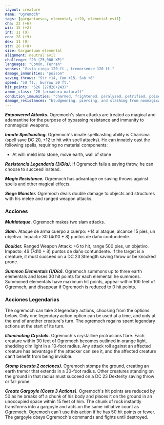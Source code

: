 ```yaml
---
layout: creature
name: "Ogremoch"
tags: [gargantuesca, elemental, cr20, elemental-evil]
cha: 22 (+6)
wis: 15 (+2)
int: 11 (0)
con: 28 (+9)
dex: 11 (0)
str: 26 (+8)
size: Gargantuan elemental
alignment: neutral evil
challenge: "20 (25,000 XP)"
languages: "Común, Terran"
senses: "Vista ciega 120 ft., tremorsense 120 ft."
damage_immunities: "poison"
saving_throws: "Str +14, Con +15, Sab +8"
speed: "50 ft., burrow 50 ft."
hit_points: "526 (27d20+243)"
armor_class: "20 (armadura natural)"
condition_immunities: "charmed, frightened, paralyzed, petrified, poisoned, prone"
damage_resistances: "bludgeoning, piercing, and slashing from nonmagical weapons"
---
```


***Empowered Attacks.*** Ogremoch's slam attacks are treated as magical and adamantine for the purpose of bypassing resistance and immunity to nonmagical weapons.

***Innate Spellcasting.*** Ogremoch's innate spellcasting ability is Charisma (spell save DC 20, +12 to hit with spell attacks). He can innately cast the following spells, requiring no material components:



* At will: meld into stone, move earth, wall of stone

***Resistencia Legendaria (3/Día).*** If Ogremoch fails a saving throw, he can choose to succeed instead.

***Magic Resistance.*** Ogremoch has advantage on saving throws against spells and other magical effects.

***Siege Monster.*** Ogremoch deals double damage to objects and structures with his melee and ranged weapon attacks.

### Acciones

***Multiataque.*** Ogremoch makes two slam attacks.

***Slam.*** Ataque de arma cuerpo a cuerpo: +14 al ataque, alcance 15 pies, un objetivo. Impacto: 30 (4d10 + 8) puntos de daño contundente.

***Boulder.*** Ranged Weapon Attack: +6 to hit, range 500 pies, un objetivo. Impacto: 46 (7d10 + 8) puntos de daño contundente. If the target is a creature, it must succeed on a DC 23 Strength saving throw or be knocked prone.

***Summon Elementals (1/Día).*** Ogremoch summons up to three earth elementals and loses 30 hit points for each elemental he summons. Summoned elementals have maximum hit points, appear within 100 feet of Ogremoch, and disappear if Ogremoch is reduced to 0 hit points.

### Acciones Legendarias

The ogremoch can take 3 legendary actions, choosing from the options below. Only one legendary action option can be used at a time, and only at the end of another creature's turn. The ogremoch regains spent legendary actions at the start of its turn.

***Illuminating Crystals.*** Ogremoch's crystalline protrusions flare. Each creature within 30 feet of Ogremoch becomes outlined in orange light, shedding dim light in a 10-foot radius. Any attack roll against an affected creature has advantage if the attacker can see it, and the affected creature can't benefit from being invisible.

***Stomp (cuesta 2 acciones).*** Ogremoch stomps the ground, creating an earth tremor that extends in a 30-foot radius. Other creatures standing on the ground in that radius must succeed on a DC 23 Dexterity saving throw or fall prone.

***Create Gargoyle (Costs 3 Actions).*** Ogremoch's hit points are reduced by 50 as he breaks off a chunk of his body and places it on the ground in an unoccupied space within 15 feet of him. The chunk of rock instantly transforms into a gargoyle and acts on the same initiative count as Ogremoch. Ogremoch can't use this action if he has 50 hit points or fewer. The gargoyle obeys Ogremoch's commands and fights until destroyed.